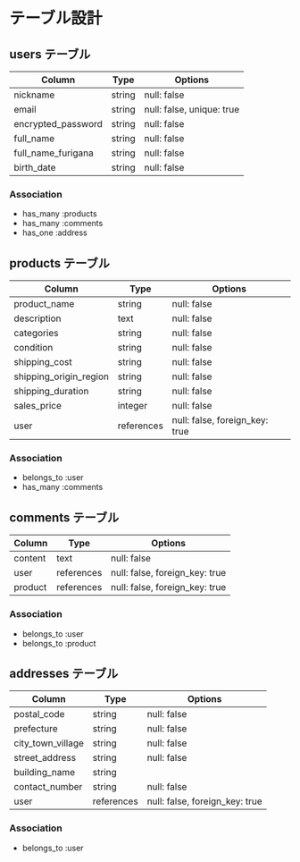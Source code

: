 # テーブル設計

## users テーブル

| Column             | Type   | Options     |
| ------------------ | ------ | ----------- |
| nickname           | string | null: false |
| email              | string | null: false, unique: true |
| encrypted_password | string | null: false |
| full_name          | string | null: false |
| full_name_furigana | string | null: false |
| birth_date         | string | null: false |

### Association

- has_many :products
- has_many :comments
- has_one  :address


##  products テーブル

| Column                 | Type       | Options     |
| ---------------------- | ---------- | ----------- |
| product_name           | string     | null: false |
| description            | text       | null: false |
| categories             | string     | null: false |
| condition              | string     | null: false |
| shipping_cost          | string     | null: false |
| shipping_origin_region | string     | null: false |
| shipping_duration      | string     | null: false |
| sales_price            | integer    | null: false |
| user                   | references | null: false, foreign_key: true |

### Association

- belongs_to :user
- has_many   :comments


## comments テーブル

| Column  | Type       | Options     |
| ------- | ---------- | ----------- |
| content | text       | null: false |
| user    | references | null: false, foreign_key: true |
| product | references | null: false, foreign_key: true |

### Association

- belongs_to :user
- belongs_to :product


##  addresses テーブル

| Column            | Type       | Options     |
| ----------------- | ---------- | ----------- |
| postal_code       | string     | null: false |
| prefecture        | string     | null: false |
| city_town_village | string     | null: false |
| street_address    | string     | null: false |
| building_name     | string     |
| contact_number    | string     | null: false |
| user              | references | null: false, foreign_key: true |

### Association

- belongs_to :user